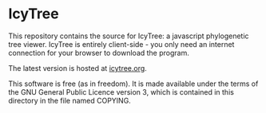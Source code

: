 IcyTree
=======

This repository contains the source for IcyTree: a javascript phylogenetic tree
viewer.  IcyTree is entirely client-side - you only need an internet connection
for your browser to download the program.

The latest version is hosted at [icytree.org](http://icytree.org).

This software is free (as in freedom). It is made available under the terms of
the GNU General Public Licence version 3, which is contained in this directory
in the file named COPYING.
